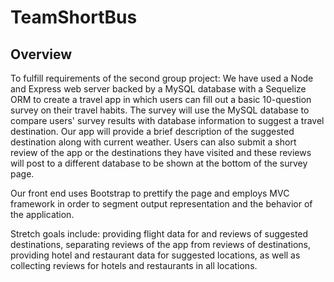 # TeamShortBus

## Overview

To fulfill requirements of the second group project: We have used a Node and Express web server backed by a MySQL database with a Sequelize ORM to create a travel app in which users can fill out a basic 10-question survey on their travel habits. The survey will use the MySQL database to compare users' survey results with database information to suggest a travel destination. Our app will provide a brief description of the suggested destination along with current weather. Users can also submit a short review of the app or the destinations they have visited and these reviews will post to a different database to be shown at the bottom of the survey page. 

Our front end uses Bootstrap to prettify the page and employs MVC framework in order to segment output representation and the behavior of the application. 

Stretch goals include: providing flight data for and reviews of suggested destinations, separating reviews of the app from reviews of destinations, providing hotel and restaurant data for suggested locations, as well as collecting reviews for hotels and restaurants in all locations. 
